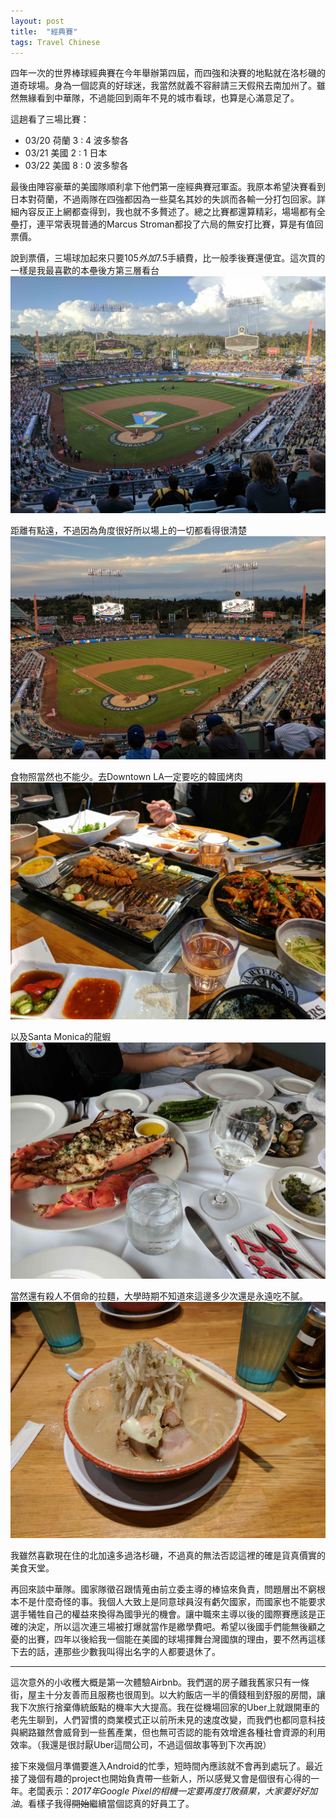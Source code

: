 ```yaml
---
layout: post
title:  "經典賽"
tags: Travel Chinese
---
```


四年一次的世界棒球經典賽在今年舉辦第四屆，而四強和決賽的地點就在洛杉磯的道奇球場。身為一個認真的好球迷，我當然就義不容辭請三天假飛去南加州了。雖然無緣看到中華隊，不過能回到兩年不見的城市看球，也算是心滿意足了。

<!--endexcerpt-->

這趟看了三場比賽：

- 03/20 荷蘭 3 : 4 波多黎各
- 03/21 美國 2 : 1 日本
- 03/22 美國 8 : 0 波多黎各

最後由陣容豪華的美國隊順利拿下他們第一座經典賽冠軍盃。我原本希望決賽看到日本對荷蘭，不過兩隊在四強都因為一些莫名其妙的失誤而各輸一分打包回家。詳細內容反正上網都查得到，我也就不多贅述了。總之比賽都還算精彩，場場都有全壘打，連平常表現普通的Marcus Stroman都投了六局的無安打比賽，算是有值回票價。

說到票價，三場球加起來只要$105外加$7.5手續費，比一般季後賽還便宜。這次買的一樣是我最喜歡的本壘後方第三層看台
![pregame](/res/blog/2017-03-25-wbc/stadium_pre.jpg)

距離有點遠，不過因為角度很好所以場上的一切都看得很清楚
![night](/res/blog/2017-03-25-wbc/stadium.jpg)

食物照當然也不能少。去Downtown LA一定要吃的韓國烤肉
![kbbq](/res/blog/2017-03-25-wbc/kbbq.jpg)

以及Santa Monica的龍蝦
![lobster](/res/blog/2017-03-25-wbc/lobster.jpg)

當然還有殺人不償命的拉麵，大學時期不知道來這邊多少次還是永遠吃不膩。
![ramen](/res/blog/2017-03-25-wbc/ramen.jpg)

我雖然喜歡現在住的北加遠多過洛杉磯，不過真的無法否認這裡的確是貨真價實的美食天堂。

再回來談中華隊。國家隊徵召跟情蒐由前立委主導的棒協來負責，問題層出不窮根本不是什麼奇怪的事。我個人大致上是同意球員沒有虧欠國家，而國家也不能要求選手犧牲自己的權益來換得為國爭光的機會。讓中職來主導以後的國際賽應該是正確的決定，所以這次連三場被打爆就當作是繳學費吧。希望以後國手們能無後顧之憂的出賽，四年以後給我一個能在美國的球場揮舞台灣國旗的理由，要不然再這樣下去的話，連那些少數我叫得出名字的人都要退休了。

*****

這次意外的小收穫大概是第一次體驗Airbnb。我們選的房子離我舊家只有一條街，屋主十分友善而且服務也很周到。以大約飯店一半的價錢租到舒服的房間，讓我下次旅行捨棄傳統飯點的機率大大提高。我在從機場回家的Uber上就跟開車的老先生聊到，人們習慣的商業模式正以前所未見的速度改變，而我們也都同意科技與網路雖然會威脅到一些舊產業，但也無可否認的能有效增進各種社會資源的利用效率。（我還是很討厭Uber這間公司，不過這個故事等到下次再說）

接下來幾個月準備要進入Android的忙季，短時間內應該就不會再到處玩了。最近接了幾個有趣的project也開始負責帶一些新人，所以感覺又會是個很有心得的一年。老闆表示：_2017年Google Pixel的相機一定要再度打敗蘋果，大家要好好加油_。看樣子我得~~開始~~繼續當個認真的好員工了。
